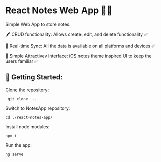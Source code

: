 # React Notes Web App 📝🔗

Simple Web App to store notes. 

🖋️ CRUD functionality: Allows create, edit, and delete functionality ✅

🔄 Real-time Sync: All the data is available on all platforms and devices ✅

🎨 Simple Attractivev Interface: iOS notes theme inspired UI to keep the users familiar ✅

## 🔧 Getting Started:

Clone the repository:

``` git clone  ...```

Switch to NotesApp repository:

``` cd ./react-notes-app/ ```

Install node modules:

``` npm i ```

Run the app:

``` ng serve ```
